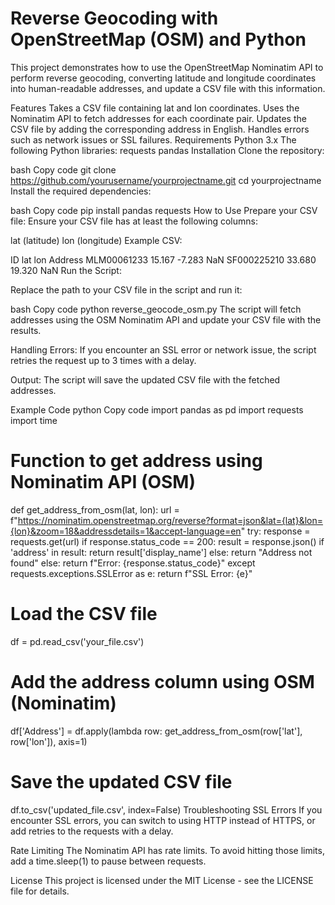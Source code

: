 # Reverse Geocoding with OpenStreetMap (OSM) and Python
This project demonstrates how to use the OpenStreetMap Nominatim API to perform reverse geocoding, converting latitude and longitude coordinates into human-readable addresses, and update a CSV file with this information.

Features
Takes a CSV file containing lat and lon coordinates.
Uses the Nominatim API to fetch addresses for each coordinate pair.
Updates the CSV file by adding the corresponding address in English.
Handles errors such as network issues or SSL failures.
Requirements
Python 3.x
The following Python libraries:
requests
pandas
Installation
Clone the repository:

bash
Copy code
git clone https://github.com/yourusername/yourprojectname.git
cd yourprojectname
Install the required dependencies:

bash
Copy code
pip install pandas requests
How to Use
Prepare your CSV file: Ensure your CSV file has at least the following columns:

lat (latitude)
lon (longitude)
Example CSV:

ID	lat	lon	Address
MLM00061233	15.167	-7.283	NaN
SF000225210	33.680	19.320	NaN
Run the Script:

Replace the path to your CSV file in the script and run it:

bash
Copy code
python reverse_geocode_osm.py
The script will fetch addresses using the OSM Nominatim API and update your CSV file with the results.

Handling Errors: If you encounter an SSL error or network issue, the script retries the request up to 3 times with a delay.

Output: The script will save the updated CSV file with the fetched addresses.

Example Code
python
Copy code
import pandas as pd
import requests
import time

# Function to get address using Nominatim API (OSM)
def get_address_from_osm(lat, lon):
    url = f"https://nominatim.openstreetmap.org/reverse?format=json&lat={lat}&lon={lon}&zoom=18&addressdetails=1&accept-language=en"
    try:
        response = requests.get(url)
        if response.status_code == 200:
            result = response.json()
            if 'address' in result:
                return result['display_name']
            else:
                return "Address not found"
        else:
            return f"Error: {response.status_code}"
    except requests.exceptions.SSLError as e:
        return f"SSL Error: {e}"

# Load the CSV file
df = pd.read_csv('your_file.csv')

# Add the address column using OSM (Nominatim)
df['Address'] = df.apply(lambda row: get_address_from_osm(row['lat'], row['lon']), axis=1)

# Save the updated CSV file
df.to_csv('updated_file.csv', index=False)
Troubleshooting
SSL Errors
If you encounter SSL errors, you can switch to using HTTP instead of HTTPS, or add retries to the requests with a delay.

Rate Limiting
The Nominatim API has rate limits. To avoid hitting those limits, add a time.sleep(1) to pause between requests.

License
This project is licensed under the MIT License - see the LICENSE file for details.
